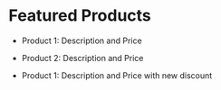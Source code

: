 # Featured Products

- Product 1: Description and Price
- Product 2: Description and Price

- Product 1: Description and Price with new discount

